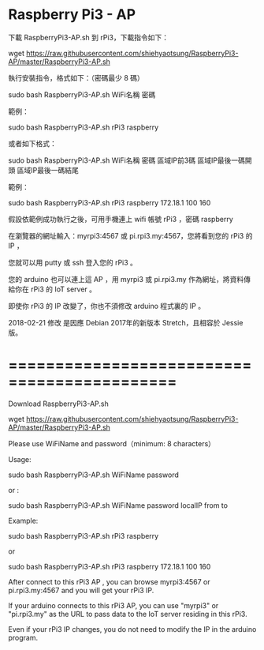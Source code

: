 # Raspberry Pi3 - AP

下載 RaspberryPi3-AP.sh 到 rPi3，下載指令如下：

wget  https://raw.githubusercontent.com/shiehyaotsung/RaspberryPi3-AP/master/RaspberryPi3-AP.sh

執行安裝指令，格式如下：（密碼最少  8 碼）

sudo  bash RaspberryPi3-AP.sh   WiFi名稱   密碼

範例：

sudo  bash RaspberryPi3-AP.sh   rPi3   raspberry

或者如下格式：

sudo  bash RaspberryPi3-AP.sh   WiFi名稱   密碼  區域IP前3碼  區域IP最後一碼開頭  區域IP最後一碼結尾

範例：

sudo  bash RaspberryPi3-AP.sh   rPi3   raspberry  172.18.1  100  160

假設依範例成功執行之後，可用手機連上 wifi 帳號 rPi3 ，密碼 raspberry

在瀏覽器的網址輸入：myrpi3:4567 或 pi.rpi3.my:4567，您將看到您的 rPi3 的 IP ，

您就可以用 putty 或 ssh 登入您的 rPi3 。

您的 arduino 也可以連上這 AP ，用 myrpi3 或 pi.rpi3.my 作為網址，將資料傳給你在 rPi3 的 IoT server 。

即使你 rPi3 的 IP 改變了，你也不須修改 arduino 程式裏的 IP 。

2018-02-21 修改  是因應 Debian 2017年的新版本 Stretch，且相容於 Jessie版。

# ============================================

Download RaspberryPi3-AP.sh 

wget  https://raw.githubusercontent.com/shiehyaotsung/RaspberryPi3-AP/master/RaspberryPi3-AP.sh

Please use WiFiName and password（minimum: 8 characters）

Usage:

sudo  bash RaspberryPi3-AP.sh   WiFiName   password

or :

sudo  bash RaspberryPi3-AP.sh   WiFiName   password  localIP  from  to

Example:

sudo  bash RaspberryPi3-AP.sh   rPi3   raspberry

or

sudo  bash RaspberryPi3-AP.sh   rPi3   raspberry  172.18.1  100  160



After connect to this rPi3 AP , you can browse myrpi3:4567 or pi.rpi3.my:4567 and you will get your rPi3 IP. 

If your arduino connects to this rPi3 AP, you can use "myrpi3" or "pi.rpi3.my" as the URL to pass data to the IoT server residing in this rPi3.

Even if your rPi3 IP changes, you do not need to modify the IP in the arduino program.
